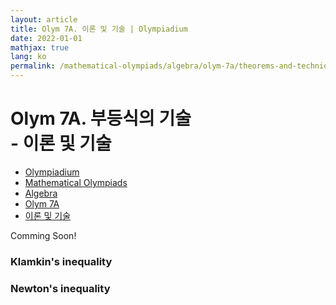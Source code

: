 ```yaml
---
layout: article
title: Olym 7A. 이론 및 기술 | Olympiadium
date: 2022-01-01
mathjax: true
lang: ko
permalink: /mathematical-olympiads/algebra/olym-7a/theorems-and-techniques/
---
```

# Olym 7A. 부등식의 기술 <br> <ssup> - 이론 및 기술</ssup>

<ul class="breadcrumb">
	<li><a href="{{ site.url }}">Olympiadium</a></li> 
	<li><a href="{{ site.url }}mathematical-olympiads/">Mathematical Olympiads</a></li> 
	<li><a href="{{ site.url }}mathematical-olympiads/algebra/">Algebra</a></li> 
	<li><a href="{{ site.url }}mathematical-olympiads/algebra/olym-7a/">Olym 7A</a></li> 
	<li><a href="{{ site.url }}mathematical-olympiads/algebra/olym-7a/theorems-and-techniques/">이론 및 기술</a></li>
</ul>

Comming Soon!

### Klamkin's inequality
### Newton's inequality